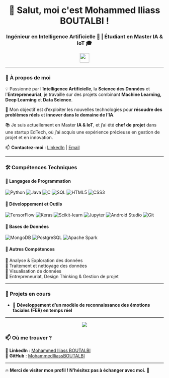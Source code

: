 <h1 align="center">👋 Salut, moi c'est Mohammed Iliass BOUTALBI !</h1>
<h3 align="center">Ingénieur en Intelligence Artificielle 🤖 | Étudiant en Master IA & IoT 🎓</h3>

<p align="center">
  <img src="https://media.giphy.com/media/hvRJCLFzcasrR4ia7z/giphy.gif" width="30">
</p>

---

### 🚀 À propos de moi  
💡 Passionné par l’**Intelligence Artificielle**, la **Science des Données** et l'**Entrepreneuriat**, je travaille sur des projets combinant **Machine Learning, Deep Learning** et **Data Science**.  

🔬 Mon objectif est d’exploiter les nouvelles technologies pour **résoudre des problèmes réels** et **innover dans le domaine de l’IA**.  

📚 Je suis actuellement en Master **IA & IoT**, et j’ai été **chef de projet** dans une startup EdTech, où j’ai acquis une expérience précieuse en gestion de projet et en innovation.  

📫 **Contactez-moi** : [LinkedIn](https://www.linkedin.com/in/mohammed-iliass-boutalbi-2580282b0/) | [Email](mailto:mohammediliass.boutalbi@gmail.com)  

---

### 🛠️ Compétences Techniques  

#### 🔹 **Langages de Programmation**  
![Python](https://img.shields.io/badge/Python-3776AB?style=for-the-badge&logo=python&logoColor=white)
![Java](https://img.shields.io/badge/Java-007396?style=for-the-badge&logo=openjdk&logoColor=white)
![C](https://img.shields.io/badge/C-00599C?style=for-the-badge&logo=c&logoColor=white)
![SQL](https://img.shields.io/badge/SQL-4479A1?style=for-the-badge&logo=postgresql&logoColor=white)
![HTML5](https://img.shields.io/badge/HTML5-E34F26?style=for-the-badge&logo=html5&logoColor=white)
![CSS3](https://img.shields.io/badge/CSS3-1572B6?style=for-the-badge&logo=css3&logoColor=white)

#### 🔹 **Développement et Outils**  
![TensorFlow](https://img.shields.io/badge/TensorFlow-FF6F00?style=for-the-badge&logo=tensorflow&logoColor=white)
![Keras](https://img.shields.io/badge/Keras-D00000?style=for-the-badge&logo=keras&logoColor=white)
![Scikit-learn](https://img.shields.io/badge/Scikit--Learn-F7931E?style=for-the-badge&logo=scikitlearn&logoColor=white)
![Jupyter](https://img.shields.io/badge/Jupyter-F37626?style=for-the-badge&logo=jupyter&logoColor=white)
![Android Studio](https://img.shields.io/badge/Android_Studio-3DDC84?style=for-the-badge&logo=android-studio&logoColor=white)
![Git](https://img.shields.io/badge/Git-F05032?style=for-the-badge&logo=git&logoColor=white)

#### 🔹 **Bases de Données**  
![MongoDB](https://img.shields.io/badge/MongoDB-4EA94B?style=for-the-badge&logo=mongodb&logoColor=white)
![PostgreSQL](https://img.shields.io/badge/PostgreSQL-336791?style=for-the-badge&logo=postgresql&logoColor=white)
![Apache Spark](https://img.shields.io/badge/Apache_Spark-FDEE21?style=for-the-badge&logo=apachespark&logoColor=black)

#### 🔹 **Autres Compétences**  
🔹 Analyse & Exploration des données  
🔹 Traitement et nettoyage des données  
🔹 Visualisation de données  
🔹 Entrepreneuriat, Design Thinking & Gestion de projet  

---


### 🚀 Projets en cours  
- 🤖 **Développement d’un modèle de reconnaissance des émotions faciales (FER) en temps réel**  

---

<p align="center">
  <img src="https://github-readme-stats.vercel.app/api/top-langs/?username=MohammedIliassBOUTALBI&layout=compact&theme=tokyonight" />
</p>


### 📫 Où me trouver ?  
📍 **LinkedIn** : [Mohammed Iliass BOUTALBI](https://www.linkedin.com/in/mohammed-iliass-boutalbi-2580282b0/)  
📍 **GitHub** : [MohammedIliassBOUTALBI](https://github.com/MohammedIliassBOUTALBI)  

---

🔥 **Merci de visiter mon profil ! N’hésitez pas à échanger avec moi.** 🚀  

